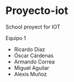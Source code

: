 # Proyecto-iot
School proyect for IOT

Equipo 1
- Ricardo Diaz
- Óscar Cárdenas
- Armando Correa
- Miguel Aguilar
- Alexis Muñoz

